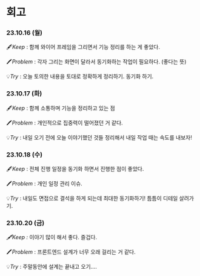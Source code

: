# 회고

### 23.10.16 (월)

🖋️*Keep* : 함께 와이어 프레임을 그리면서 기능 정리를 하는 게 좋았다. 

🖍️*Problem* : 각자 그리는 화면이 달라서 동기화하는 작업이 필요하다. (좋다는 뜻)

💡*Try* : 오늘 토의한 내용을 토대로 정확하게 정리하기. 동기화 하기.

### 23.10.17 (화)

🖋️*Keep* : 함께 소통하며 기능을 정리하고 있는 점 

🖍️*Problem* : 개인적으로 집중력이 떨어졌던 거 같다.  

💡*Try* : 내일 오기 전에 오늘 이야기했던 것들 정리해서 내일 작업 때는 속도를 내보자!

### 23.10.18 (수)

🖋️*Keep* : 전체 진행 일정을 동기화 하면서 진행한 점이 좋았다. 

🖍️*Problem* : 개인 일정 관리 이슈.

💡*Try* : 내일도 면접으로 결석을 하게 되는데 최대한 동기화하기! 틈틈이 디테일 살려가기.


### 23.10.20 (금)

*🖋️Keep :* 이야기 많이 해서 좋다. 즐겁다. 

🖍️*Problem* : 프론트엔드 설계가 너무 오래 걸리는 거 같다. 

💡*Try* : 주말동안에 설계는 끝내고 오기….
